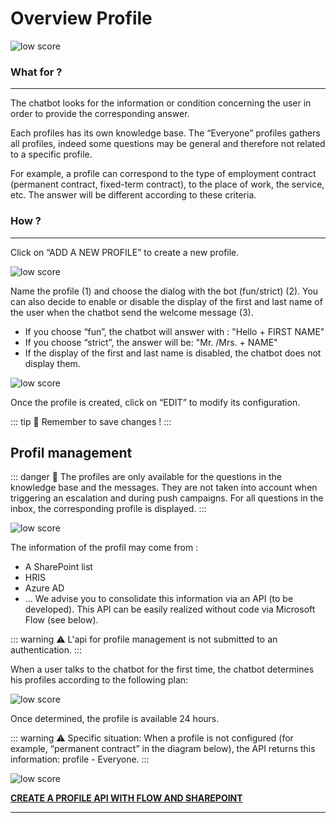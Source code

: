 # Overview Profile

<div class="image_center">
  <img :src="$withBase('/assets/img/virtual-agent-studio/profile/profile1.png')" alt="low score">
</div>




### What for ?
---

The chatbot looks for the information or condition concerning the user in order
to provide the corresponding answer.

Each profiles has its own knowledge base. The “Everyone” profiles gathers all
profiles, indeed some questions may be general and therefore not related to a
specific profile.

For example, a profile can correspond to the type of employment contract
(permanent contract, fixed-term contract), to the place of work, the service,
etc. The answer will be different according to these criteria.


### How ?
---
Click on “ADD A NEW PROFILE” to create a new profile.

<div class="image_center">
  <img :src="$withBase('/assets/img/virtual-agent-studio/profile/profile2.png')" alt="low score">
</div>



Name the profile (1) and choose the dialog with the bot (fun/strict) (2). You
can also decide to enable or disable the display of the first and last name of
the user when the chatbot send the welcome message (3).

-   If you choose “fun”, the chatbot will answer with : "Hello + FIRST NAME"
-   If you choose “strict”, the answer will be: "Mr. /Mrs. + NAME"
-   If the display of the first and last name is disabled, the chatbot does not
    display them.

<div class="image_center">
  <img :src="$withBase('/assets/img/virtual-agent-studio/profile/profile3.png')" alt="low score">
</div>


Once the profile is created, click on “EDIT” to modify its configuration.

::: tip 💾 
Remember to save changes !
:::

## Profil management

::: danger 🔴
The profiles are only available for the questions in the knowledge base and
the messages. They are not taken into account when triggering an escalation and
during push campaigns. For all questions in the inbox, the corresponding profile
is displayed.
:::

<div class="image_center">
  <img :src="$withBase('/assets/img/virtual-agent-studio/profile/profile4.png')" alt="low score">
</div>



The information of the profil may come from :

-   A SharePoint list
-   HRIS
-   Azure AD
-   … We advise you to consolidate this information via an API (to be
    developed). This API can be easily realized without code via Microsoft Flow
    (see below).


::: warning ⚠️
L'api for profile management is not submitted to an authentication.
:::

When a user talks to the chatbot for the first time, the chatbot determines his
profiles according to the following plan:

<div class="image_center">
  <img :src="$withBase('/assets/img/virtual-agent-studio/profile/profile5.png')" alt="low score">
</div>



Once determined, the profile is available 24 hours.

::: warning ⚠️
Specific situation: When a profile is not configured (for example, “permanent
contract” in the diagram below), the API returns this information: profile -
Everyone.
:::

<div class="image_center">
  <img :src="$withBase('/assets/img/virtual-agent-studio/profile/profile6.png')" alt="low score">
</div>



[**CREATE A PROFILE API WITH FLOW AND SHAREPOINT**](/solutions/virtual-agent-studio/chatbot/profile/api_profile.html) 




---


